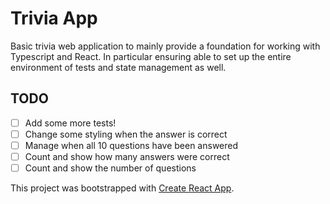 # Trivia App

Basic trivia web application to mainly provide a foundation for working with
Typescript and React. In particular ensuring able to set up the entire
environment of tests and state management as well.

## TODO

- [ ] Add some more tests!
- [ ] Change some styling when the answer is correct
- [ ] Manage when all 10 questions have been answered
- [ ] Count and show how many answers were correct
- [ ] Count and show the number of questions

This project was bootstrapped with [Create React App](https://github.com/facebookincubator/create-react-app).
